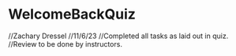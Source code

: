 # WelcomeBackQuiz
//Zachary Dressel
//11/6/23
//Completed all tasks as laid out in quiz.
//Review to be done by instructors.
